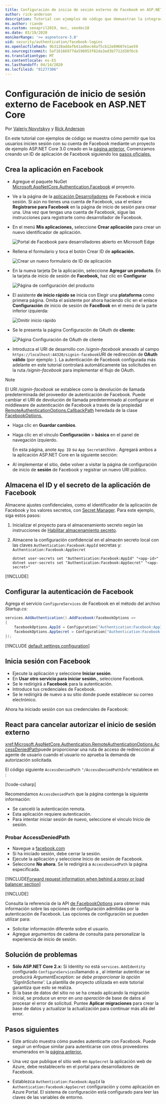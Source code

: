 ```yaml
---
title: Configuración de inicio de sesión externo de Facebook en ASP.NET Core
author: rick-anderson
description: Tutorial con ejemplos de código que demuestran la integración de la autenticación de usuario de la cuenta de Facebook en una aplicación ASP.NET Core existente.
ms.author: riande
ms.custom: seoapril2019, mvc, seodec18
ms.date: 03/19/2020
monikerRange: '>= aspnetcore-3.0'
uid: security/authentication/facebook-logins
ms.openlocfilehash: 9b3128addafb41ad6ec44af5cb12e89607e1ae59
ms.sourcegitcommit: 5af16166977da598953f82da3ed3b7712d38f6cb
ms.translationtype: MT
ms.contentlocale: es-ES
ms.lasthandoff: 04/14/2020
ms.locfileid: "81277306"
---
```

# <a name="facebook-external-login-setup-in-aspnet-core"></a>Configuración de inicio de sesión externo de Facebook en ASP.NET Core

Por [Valeriy Novytskyy](https://github.com/01binary) y [Rick Anderson](https://twitter.com/RickAndMSFT)

<!-- per @rick-anderson and scott addie, don't update images. Remove images and point the customer to the FB set up page. FB needs to maintain  instructions to get key and secret.
-->

En este tutorial con ejemplos de código se muestra cómo permitir que los usuarios inicien sesión con su cuenta de Facebook mediante un proyecto de ejemplo ASP.NET Core 3.0 creado en la [página anterior.](xref:security/authentication/social/index) Comenzamos creando un ID de aplicación de Facebook siguiendo los [pasos oficiales.](https://developers.facebook.com)

## <a name="create-the-app-in-facebook"></a>Crea la aplicación en Facebook

* Agregue el paquete NuGet [Microsoft.AspNetCore.Authentication.Facebook](https://www.nuget.org/packages/Microsoft.AspNetCore.Authentication.Facebook) al proyecto.

* Ve a la página de la [aplicación Desarrolladores](https://developers.facebook.com/apps/) de Facebook e inicia sesión. Si aún no tienes una cuenta de Facebook, usa el enlace **Registrarse para Facebook** en la página de inicio de sesión para crear una.  Una vez que tengas una cuenta de Facebook, sigue las instrucciones para registrarte como desarrollador de Facebook.

* En el menú **Mis aplicaciones,** seleccione **Crear aplicación** para crear un nuevo identificador de aplicación.

   ![Portal de Facebook para desarrolladores abierto en Microsoft Edge](index/_static/FBMyApps.png)

* Rellena el formulario y toca el botón Crear ID de **aplicación.**

  ![Crear un nuevo formulario de ID de aplicación](index/_static/FBNewAppId.png)

* En la nueva tarjeta De la aplicación, seleccione **Agregar un producto**.  En la tarjeta de inicio de sesión de **Facebook,** haz clic en **Configurar** 

  ![Página de configuración del producto](index/_static/FBProductSetup.png)

* El asistente **de inicio rápido se** inicia con Elegir una **plataforma** como primera página. Omita el asistente por ahora haciendo clic en el enlace **Configuración** de inicio de sesión de **FaceBook** en el menú de la parte inferior izquierda:

  ![Omitir inicio rápido](index/_static/FBSkipQuickStart.png)

* Se le presenta la página Configuración de OAuth de **cliente:**

  ![Página Configuración de OAuth de cliente](index/_static/FBOAuthSetup.png)

* Introduzca el URI de desarrollo con */signin-facebook* anexado al campo `https://localhost:44320/signin-facebook`URI de redirección de **OAuth válido** (por ejemplo: ). La autenticación de Facebook configurada más adelante en este tutorial controlará automáticamente las solicitudes en la ruta */signin-facebook* para implementar el flujo de OAuth.

> [!NOTE]
> El URI */signin-facebook* se establece como la devolución de llamada predeterminada del proveedor de autenticación de Facebook. Puede cambiar el URI de devolución de llamada predeterminado al configurar el middleware de autenticación de Facebook a través de la propiedad [RemoteAuthenticationOptions.CallbackPath](/dotnet/api/microsoft.aspnetcore.authentication.remoteauthenticationoptions.callbackpath) heredada de la clase [FacebookOptions.](/dotnet/api/microsoft.aspnetcore.authentication.facebook.facebookoptions)

* Haga clic en **Guardar cambios**.

* Haga clic en el vínculo **Configuración** > **básica** en el panel de navegación izquierdo.

  En esta página, anote `App ID` su `App Secret`archivo . Agregará ambos a la aplicación ASP.NET Core en la siguiente sección:

* Al implementar el sitio, debe volver a visitar la página de configuración de inicio de **sesión** de Facebook y registrar un nuevo URI público.

## <a name="store-the-facebook-app-id-and-secret"></a>Almacena el ID y el secreto de la aplicación de Facebook

Almacene ajustes confidenciales, como el identificador de la aplicación de Facebook y los valores secretos, con [Secret Manager](xref:security/app-secrets). Para este ejemplo, siga estos pasos:

1. Inicializar el proyecto para el almacenamiento secreto según las instrucciones de [Habilitar almacenamiento secreto](xref:security/app-secrets#enable-secret-storage).
1. Almacene la configuración confidencial en el almacén secreto local con las claves `Authentication:Facebook:AppId` secretas y: `Authentication:Facebook:AppSecret`

    ```dotnetcli
    dotnet user-secrets set "Authentication:Facebook:AppId" "<app-id>"
    dotnet user-secrets set "Authentication:Facebook:AppSecret" "<app-secret>"
    ```

[!INCLUDE[](~/includes/environmentVarableColon.md)]

## <a name="configure-facebook-authentication"></a>Configurar la autenticación de Facebook

Agrega el servicio `ConfigureServices` de Facebook en el método del archivo *Startup.cs:*

```csharp
services.AddAuthentication().AddFacebook(facebookOptions =>
{
    facebookOptions.AppId = Configuration["Authentication:Facebook:AppId"];
    facebookOptions.AppSecret = Configuration["Authentication:Facebook:AppSecret"];
});
```

[!INCLUDE [default settings configuration](includes/default-settings.md)]

## <a name="sign-in-with-facebook"></a>Inicia sesión con Facebook

* Ejecute la aplicación y seleccione **Iniciar sesión**. 
* En **Usar otro servicio para iniciar sesión.**, seleccione Facebook.
* Se le redirigirá a **Facebook** para la autenticación.
* Introduce tus credenciales de Facebook.
* Se le redirigirá de nuevo a su sitio donde puede establecer su correo electrónico.

Ahora ha iniciado sesión con sus credenciales de Facebook:

<a name="react"></a>

## <a name="react-to-cancel-authorize-external-sign-in"></a>React para cancelar autorizar el inicio de sesión externo

<xref:Microsoft.AspNetCore.Authentication.RemoteAuthenticationOptions.AccessDeniedPath>puede proporcionar una ruta de acceso de redirección al agente de usuario cuando el usuario no aprueba la demanda de autorización solicitada.

El código siguiente `AccessDeniedPath` `"/AccessDeniedPathInfo"`establece en :

[!code-csharp[](~/security/authentication/social/social-code/StartupAccessDeniedPath.cs?name=snippetFB)]

Recomendamos `AccessDeniedPath` que la página contenga la siguiente información:

*  Se canceló la autenticación remota.
* Esta aplicación requiere autenticación.
* Para intentar iniciar sesión de nuevo, seleccione el vínculo Inicio de sesión.

### <a name="test-accessdeniedpath"></a>Probar AccessDeniedPath

* Navegue a [facebook.com](https://www.facebook.com/)
* Si ha iniciado sesión, debe cerrar la sesión.
* Ejecute la aplicación y seleccione Inicio de sesión de Facebook.
* Seleccione **No ahora**. Se le redirigirá a `AccessDeniedPath` la página especificada.

<!-- End of React  -->
[!INCLUDE[Forward request information when behind a proxy or load balancer section](includes/forwarded-headers-middleware.md)]

[!INCLUDE[](includes/chain-auth-providers.md)]

Consulta la referencia de la API [de FacebookOptions](/dotnet/api/microsoft.aspnetcore.builder.facebookoptions) para obtener más información sobre las opciones de configuración admitidas por la autenticación de Facebook. Las opciones de configuración se pueden utilizar para:

* Solicitar información diferente sobre el usuario.
* Agregue argumentos de cadena de consulta para personalizar la experiencia de inicio de sesión.

## <a name="troubleshooting"></a>Solución de problemas

* **Sólo ASP.NET Core 2.x:** Si Identity no está `services.AddIdentity` configurado `ConfigureServices`llamando a , al intentar autenticar se producirá *ArgumentException: se debe proporcionar la opción 'SignInScheme'.* La plantilla de proyecto utilizada en este tutorial garantiza que esto se realiza.
* Si la base de datos del sitio no se ha creado aplicando la migración inicial, se produce un error en *una operación* de base de datos al procesar el error de solicitud. Puntee **Aplicar migraciones** para crear la base de datos y actualizar la actualización para continuar más allá del error.

## <a name="next-steps"></a>Pasos siguientes

* Este artículo muestra cómo puedes autenticarte con Facebook. Puede seguir un enfoque similar para autenticarse con otros proveedores enumerados en la [página anterior.](xref:security/authentication/social/index)

* Una vez que publique el sitio web en `AppSecret` la aplicación web de Azure, debe restablecerlo en el portal para desarrolladores de Facebook.

* Establezca `Authentication:Facebook:AppId` la `Authentication:Facebook:AppSecret` configuración y como aplicación en Azure Portal. El sistema de configuración está configurado para leer las claves de las variables de entorno.
